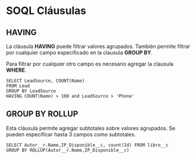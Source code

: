 # SOQL Cláusulas

## HAVING

La cláusula **HAVING** puede filtrar valores agrupados. También permite filtrar por cualquier campo especificado en la clausula **GROUP BY**. 

Para filtrar por cualquier otro campo es necesario agregar la clausula **WHERE**.

```Apex
SELECT LeadSource, COUNT(Name)
FROM Lead
GROUP BY LeadSource
HAVING COUNT(Name) > 100 and LeadSource > 'Phone'
```
## GROUP BY ROLLUP

Esta cláusula permite agregar subtotales sobre valores agrupados. Se pueden especificar hasta 3 campos como subtotales. 

```Apex
SELECT Autor__r.Name,IP_Disponible__c, count(Id) FROM libro__c
GROUP BY ROLLUP(Autor__r.Name,IP_Disponible__c)
```
